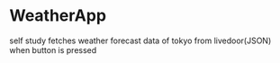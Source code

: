 # WeatherApp
self study
fetches weather forecast data of tokyo from livedoor(JSON) when button is pressed 
